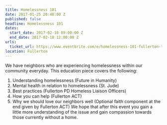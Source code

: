 ```yaml
---
title: Homelessness 101
date: 2017-01-25 20:48:00 Z
published: false
headline: Homelessness 101
dates:
  start_date: 2017-02-18 09:00:00 Z
  end_date: 2017-02-18 12:00:00 Z
urls:
  ticket_url: https://www.eventbrite.com/e/homelessness-101-fullerton-tickets-30931973365
location: Fullerton
---
```


We have neighbors who are experiencing homelessness within our community everyday. This education piece covers the following:
1. Understanding homelessness (Future in Humanity)
2. Mental health in relation to homelessness (St. Jude)
3. Best practices (Fullerton PD Homeless Liaison Officers)
4. How you can help (Fullerton ACT)
5. Why we should love our neighbors well (Optional faith component at the end given by Fullerton ACT)
We hope that after this event you gain a little more understanding of the issue and gain compassion towards those currently without a home.